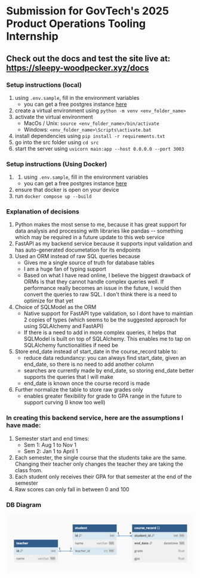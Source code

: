 # Submission for GovTech's 2025 Product Operations Tooling Internship

## Check out the docs and test the site live at: <a href="https://sleepy-woodpecker.xyz/docs">https://sleepy-woodpecker.xyz/docs</a>

### Setup instructions (local)

1. using `.env.sample`, fill in the environment variables
   - you can get a free postgres instance <a href="https://neon.tech/">here</a>
2. create a virtual environment using `python -m venv <env_folder_name>`
3. activate the virtual environment
   - MacOs / Unix: `source <env_folder_name>/bin/activate`
   - Windows: `<env_folder_name>\Scripts\activate.bat`
4. install dependencies using `pip install -r requirements.txt`
5. go into the src folder using `cd src`
6. start the server using `uvicorn main:app --host 0.0.0.0 --port 3003`

### Setup instructions (Using Docker)

1. 1. using `.env.sample`, fill in the environment variables
   - you can get a free postgres instance <a href="https://neon.tech/">here</a>
2. ensure that docker is open on your device
3. run `docker compose up --build`

### Explanation of decisions

1. Python makes the most sense to me, because it has great support for data analysis and processing with libraries like pandas -- something which may be required in a future update to this web service
2. FastAPI as my backend service because it supports input validation and has auto-generated documetation for its endpoints
3. Used an ORM instead of raw SQL queries because
   - Gives me a single source of truth for database tables
   - I am a huge fan of typing support
   - Based on what I have read online, I believe the biggest drawback of ORMs is that they cannot handle complex queries well. If performance really becomes an issue in the future, I would then convert the queries to raw SQL. I don't think there is a need to optimize for that yet
4. Choice of SQLModel as the ORM
   - Native support for FastAPI type validation, so I dont have to maintian 2 copies of types (which seems to be the suggested approach for using SQLAlchemy and FastAPI)
   - If there is a need to add in more complex queries, it helps that SQLModel is built on top of SQLAlchemy. This enables me to tap on SQLAlchemy functionalities if need be
5. Store end_date instead of start_date in the course_record table to:
   - reduce data redundancy: you can always find start_date, given an end_date, so there is no need to add another column
   - searches are currently made by end_date, so storing end_date better supports the queries that I will make
   - end_date is known once the course record is made
6. Further normalize the table to store raw grades only
   - enables greater flexibility for grade to GPA range in the future to support curving (I know too well)

### In creating this backend service, here are the assumptions I have made:

1. Semester start and end times:
   - Sem 1: Aug 1 to Nov 1
   - Sem 2: Jan 1 to April 1
2. Each semester, the single course that the students take are the same. Changing their teacher only changes the teacher they are taking the class from.
3. Each student only receives their GPA for that semester at the end of the semester
4. Raw scores can only fall in between 0 and 100

### DB Diagram

![DB-Diagram For School Management](assets/db-diagram.png)
